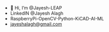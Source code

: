 - 👋 Hi, I’m @Jayesh-LEAP
-  LinkedIN @Jayesh Alagh
-  RaspberryPi-OpenCV-Python-KiCAD-AI-ML
-  jayeshalagh@gmail.com



